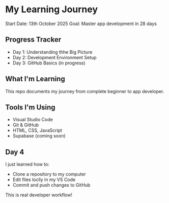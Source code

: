 # My Learning Journey
Start Date: 13th October 2025
Goal: Master app development in 28 days
## Progress Tracker
- Day 1: Understanding thhe Big Picture
- Day 2: Development Environment Setup
- Day 3: GitHub Basics (in progress)
## What I'm Learning
This repo documents my journey from complete beginner to app developer.
## Tools I'm Using
- Visual Studio Code
- Git & GitHub
- HTML, CSS, JavaScript
- Supabase (coming soon)
## Day 4
I just learned how to:
- Clone a repository to my computer
- Edit files loclly in my VS Code
- Commit and push changes to GitHub

This is real developer workflow!